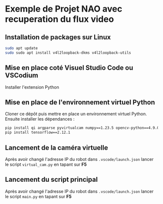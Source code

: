 # Exemple de Projet NAO avec recuperation du flux video

## Installation de packages sur Linux
```bash
sudo apt update
sudo sudo apt install v4l2loopback-dkms v4l2loopback-utils 
````

## Mise en place coté Visuel Studio Code ou VSCodium
Installer l'extension Python


## Mise en place de l'environnement virtuel Python
Cloner ce dépôt puis mettre en place
un environnement virtuel Python. Ensuite installer 
les dépendances :
```bash
pip install qi argparse pyvirtualcam numpy==1.23.5 opencv-python==4.9.0.80
pip install tensorflow==2.12.1
```

## Lancement de la caméra virtuelle
Après avoir changé l'adresse IP du robot dans `.vscode/launch.json`
lancer le script `virtual_cam.py` en tapant sur __F5__

## Lancement du script principal
Après avoir changé l'adresse IP du robot dans `.vscode/launch.json`
lancer le script `main.py` en tapant sur __F5__
